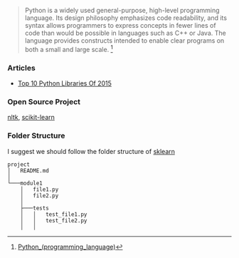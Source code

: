 > Python is a widely used general-purpose, high-level programming language. Its design philosophy emphasizes code readability, and its syntax allows programmers to express concepts in fewer lines of code than would be possible in languages such as C++ or Java. The language provides constructs intended to enable clear programs on both a small and large scale. [^1]


### Articles

* [Top 10 Python Libraries Of 2015](http://blog.tryolabs.com/2015/12/15/top-10-python-libraries-of-2015/)

<h3>Open Source Project</h3>

<a href="https://github.com/nltk/nltk">nltk</a>, <a href="https://github.com/scikit-learn/scikit-learn">scikit-learn</a>

### Folder Structure

I suggest we should follow the folder structure of [sklearn](https://github.com/scikit-learn/scikit-learn/tree/master/sklearn)

```
project
│   README.md
│
└───module1
    │   file1.py
    │   file2.py
    │
    ├───tests
    │   │   test_file1.py
    │   │   test_file2.py
    │   │
```

[^1]: <a href="https://en.wikipedia.org/wiki/Python_(programming_language)">Python_(programming_language)</a>